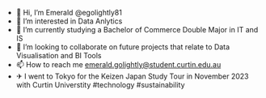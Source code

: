 - 👋 Hi, I’m Emerald @egolightly81
- 👀 I’m interested in Data Anlytics
- 🌱 I’m currently studying a Bachelor of Commerce Double Major in IT and IS
- 💞️ I’m looking to collaborate on future projects that relate to Data Visualisation and BI Tools
- 📫 How to reach me emerald.golightly@student.curtin.edu.au
- ✈ I went to Tokyo for the Keizen Japan Study Tour in November 2023 with Curtin Universtity #technology #sustainability

<!---
egolightly81/egolightly81 is a ✨ special ✨ repository because its `README.md` (this file) appears on your GitHub profile.
You can click the Preview link to take a look at your changes.
--->
